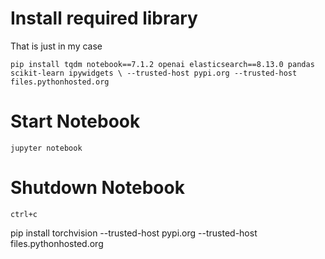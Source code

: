 # Install required library 

That is just in my case 

`pip install tqdm notebook==7.1.2 openai elasticsearch==8.13.0 pandas scikit-learn ipywidgets \
    --trusted-host pypi.org --trusted-host files.pythonhosted.org`

# Start Notebook 

`jupyter notebook`

# Shutdown Notebook
`ctrl+c`

pip install torchvision --trusted-host pypi.org --trusted-host files.pythonhosted.org